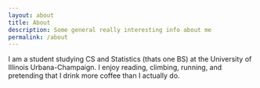 ```yaml
---
layout: about
title: About
description: Some general really interesting info about me
permalink: /about
---
```


I am a student studying CS and Statistics (thats one BS) at the University of Illinois Urbana-Champaign. I enjoy reading, climbing, running, and pretending that I drink more coffee than I actually do.